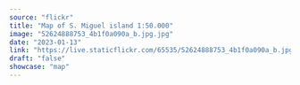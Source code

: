 ```yaml
---
source: "flickr"
title: "Map of S. Miguel island 1:50.000"
image: "52624888753_4b1f0a090a_b.jpg.jpg"
date: "2023-01-13"
link: "https://live.staticflickr.com/65535/52624888753_4b1f0a090a_b.jpg"
draft: "false"
showcase: "map"
---
```

